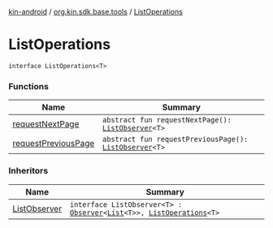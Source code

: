[kin-android](../../index.md) / [org.kin.sdk.base.tools](../index.md) / [ListOperations](./index.md)

# ListOperations

`interface ListOperations<T>`

### Functions

| Name | Summary |
|---|---|
| [requestNextPage](request-next-page.md) | `abstract fun requestNextPage(): `[`ListObserver`](../-list-observer/index.md)`<T>` |
| [requestPreviousPage](request-previous-page.md) | `abstract fun requestPreviousPage(): `[`ListObserver`](../-list-observer/index.md)`<T>` |

### Inheritors

| Name | Summary |
|---|---|
| [ListObserver](../-list-observer/index.md) | `interface ListObserver<T> : `[`Observer`](../-observer/index.md)`<`[`List`](https://kotlinlang.org/api/latest/jvm/stdlib/kotlin.collections/-list/index.html)`<T>>, `[`ListOperations`](./index.md)`<T>` |
